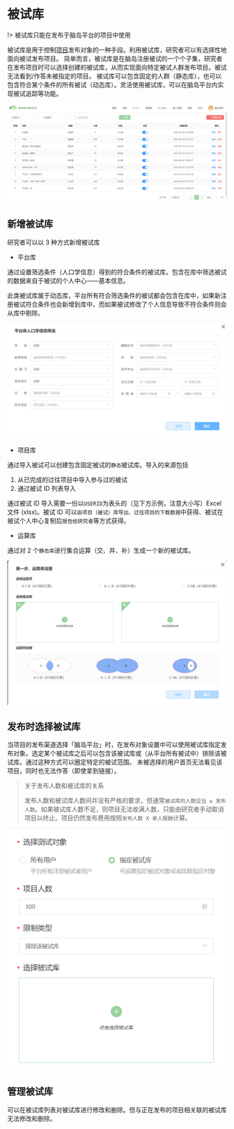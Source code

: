 # 被试库

!> 被试库只能在发布于脑岛平台的项目中使用

被试库是用于控制[项目](researcher-manual/project.md)发布对象的一种手段。利用被试库，研究者可以有选择性地面向被试发布项目。
简单而言，被试库是在脑岛注册被试的一个个子集，研究者在发布项目时可以选择创建的被试库，从而实现面向特定被试人群发布项目。被试无法看到/作答未被指定的项目。
被试库可以包含固定的人群（静态库），也可以包含符合某个条件的所有被试（动态库）。灵活使用被试库，可以在脑岛平台内实现被试追踪等功能。

![](imgs/image.png)

## 新增被试库
研究者可以以 3 种方式新增被试库

* 平台库

通过设置筛选条件（人口学信息）得到的符合条件的被试库。包含在库中筛选被试的数据来自于被试的个人中心——基本信息。

此类被试库属于动态库，平台所有符合筛选条件的被试都会包含在库中，如果新注册被试符合条件也会新增到库中，而如果被试修改了个人信息导致不符合条件则会从库中剔除。

![](imgs/image%20(1).png)

* 项目库

通过导入被试可以创建包含固定被试的`静态`被试库。导入的来源包括

1. 从已完成的过往项目中导入参与过的被试
2. 通过被试 ID 列表导入

通过被试 ID 导入需要一份以`USERID`为表头的（见下方示例，注意大小写）Excel 文件 (xlsx)。被试 ID 可以`由项目（被试）库导出、过往项目的下载数据`中获得、被试在被试个人中心复制后`报告给研究者`等方式获得。

* 运算库

通过对 2 个`静态库`进行集合运算（交、并、补）生成一个新的被试库。

![](imgs/image%20(2).png)

## 发布时选择被试库
当项目的发布渠道选择「脑岛平台」时，在发布对象设置中可以使用被试库指定发布对象。选定某个被试库之后可以包含该被试库或（从平台所有被试中）排除该被试库。通过这种方式可以圈定特定的被试范围。
未被选择的用户首页无法看见该项目，同时也无法作答（即使拿到链接）。

> 关于发布人数和被试库的关系
>
> 发布人数和被试库人数间并没有严格的要求，但通常`被试库的人数应当 ≥ 发布人数`。如果被试库人数不足，则项目无法收满人数，只能由研究者手动取消项目以终止。项目仍然发布费用按照`发布人数 X 单人报酬`计算。

![](imgs/image%20(3).png)

## 管理被试库
可以在被试库列表对被试库进行修改和删除。但与正在发布的项目相关联的被试库无法修改和删除。